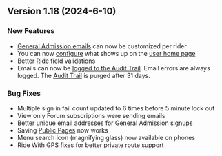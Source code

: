  ## Version 1.18 (2024-6-10)
 ### New Features
 - [General Admission emails](/GA/email) can now be customized per rider
 - You can now [configure](/Admin/homePage) what shows up on the [user home page](/Home)
 - Better Ride field validations
 - Emails can now be [logged to the Audit Trail](/System/Settings/smtp).  Email errors are always logged. The [Audit Trail](/System/auditTrail) is purged after 31 days.

 ### Bug Fixes
 - Multiple sign in fail count updated to 6 times before 5 minute lock out
 - View only Forum subscriptions were sending emails
 - Better unique email addresses for General Admission signups
 - Saving [Public Pages](/Admin/publicPage) now works
 - Menu search icon (magnifying glass) now available on phones
 - Ride With GPS fixes for better private route support
